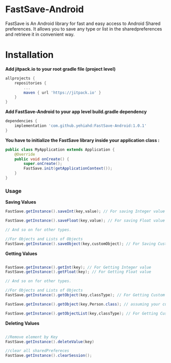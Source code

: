 # FastSave-Android

FastSave is An Android library for fast and easy access to Android Shared preferences.
It allows you to save any type or list in the sharedpreferences and retrieve it in convenient way.

# Installation

<b>Add jitpack.io to your root gradle file (project level)</b>

```groovy
allprojects {
    repositories {
        ...
        maven { url 'https://jitpack.io' }
    }
}
```
<b>Add FastSave-Android to your app level build.gradle dependency</b>

```groovy
dependencies {
    implementation 'com.github.yehiahd:FastSave-Android:1.0.1'
}

```

<b>You have to initialize the FastSave library inside your application class :</b>

```java
public class MyApplication extends Application {
    @Override
    public void onCreate() {
        super.onCreate();
        FastSave.init(getApplicationContext());
    }
}

```

### Usage

<b>Saving Values</b>
```java
FastSave.getInstance().saveInt(key,value); // For saving Integer value

FastSave.getInstance().saveFloat(key,value); // For saving Float value

// And so on for other types.

//For Objects and Lists of Objects
FastSave.getInstance().saveObject(key,customObject); // For Saving Custom Object


```

<b>Getting Values</b>
```java

FastSave.getInstance().getInt(key); // For Getting Integer value
FastSave.getInstance().getFloat(key); // For Getting Float value

// And so on for other types.

//For Objects and Lists of Objects
FastSave.getInstance().getObject(key,classType); // For Getting Custom Object

FastSave.getInstance().getObject(key,Person.class); // assuming your custom class called Person

FastSave.getInstance().getObjectList(key,classType); // For Getting Custom Objects List


```

<b>Deleting Values</b>
```java

//Remove element by Key
FastSave.getInstance().deleteValue(key)

//clear all sharedPrefereces
FastSave.getInstance().clearSession();

```
